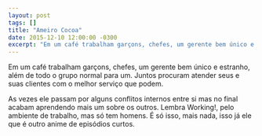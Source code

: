 ```yaml
---
layout: post
tags: []
title: "Ameiro Cocoa"
date: 2015-12-10 12:00:00 -0300
excerpt: "Em um café trabalham garçons, chefes, um gerente bem único e estranho, além de todo o grupo normal para um."
---
```


Em um café trabalham garçons, chefes, um gerente bem único e estranho, além de
todo o grupo normal para um. Juntos procuram atender seus e suas clientes com
o melhor serviço que podem.

As vezes ele passam por alguns conflitos internos entre si mas no final acabam
aprendendo mais um sobre os outros. Lembra Working!, pelo ambiente de trabalho,
mas só tem homens. É só isso, mais nada, isso já ele que é outro anime de
episódios curtos.
